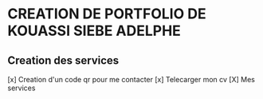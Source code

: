 # CREATION DE PORTFOLIO DE KOUASSI SIEBE ADELPHE

## Creation des services

[x] Creation d'un code qr pour me contacter
[x] Telecarger mon cv 
[X] Mes services 

